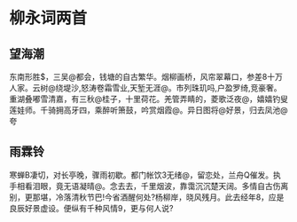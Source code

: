 # 柳永词两首

## 望海潮

东南形胜$，三吴@都会，钱塘的自古繁华。烟柳画桥，风帘翠幕口，参差8十万人家。云树@绕堤沙,怒涛卷霜雪业,天堑无涯@。市列珠玑吗,户盈罗绮,竞豪奢。重湖叠嘟雪清嘉，有三秋@桂子，十里荷花。羌管弄睛的，菱歌泛夜@，嬉嬉钓叟莲娃师。千骑拥高牙四，乘醉听箫鼓，吟赏烟霞@。异日图将@好景，归去凤池@夸

## 雨霖铃

寒蝉B凄切，对长亭晚，骤雨初歇。都门帐饮3无绪@，留恋处，兰舟Q催发。执手相看泪眼，竟无语凝晴@。念去去，千里烟波，靠霭沉沉楚天阔。多情自古伤离别，更那堪，冷落清秋节巴!今省酒醒何处?杨柳岸，晓风残月。此去经年8，应是良辰好景虚设。便纵有千种风情9，更与何人说?
